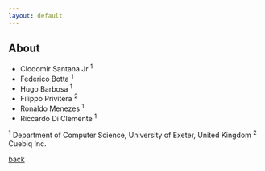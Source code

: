 ```yaml
---
layout: default
---
```


## About

   * Clodomir Santana Jr <sup>1</sup>
   * Federico Botta <sup>1</sup>
   * Hugo Barbosa <sup>1</sup>
   * Filippo Privitera <sup>2</sup>
   * Ronaldo Menezes <sup>1</sup>
   * Riccardo Di Clemente <sup>1</sup>

<sup>1</sup> Department of Computer Science, University of Exeter, United Kingdom
<sup>2</sup> Cuebiq Inc.

[back](./)
